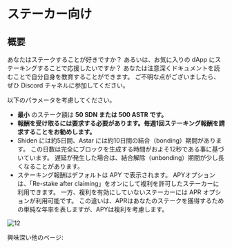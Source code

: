 # ステーカー向け

## 概要

あなたはステークすることが好きですか？ あるいは、お気に入りの dApp にステーキングすることで応援したいですか？ あなたは注意深くドキュメントを読むことで自分自身を教育することができます。 ご不明な点がございましたら、ぜひ Discord チャネルに参加してください。

以下のパラメータを考慮してください。

- **最小** のステーク額は **50 SDN または 500 ASTR です。**
- **報酬を受け取るには要求する必要があります。毎週1回ステーキング報酬を請求することをお勧めします。**
- Shiden には約5日間、Astar には約10日間の結合（bonding）期間があります。 この日数は完全にブロックを生成する時間がおよそ12秒である事に基づいています。 遅延が発生した場合は、結合解除（unbonding）期間が少し長くなることがあります。
- ステーキング報酬はデフォルトは APY で表示されます。 APYオプションは、「Re-stake after claiming」をオンにして複利を許可したステーカーに利用できます。 一方、複利を有効にしていないステーカーには APR オプションが利用可能です。 この違いは、APRはあなたのステークを獲得するための単純な年率を表しますが、APYは複利を考慮します。

![12](img/12.png)

興味深い他のページ:

<br/>



